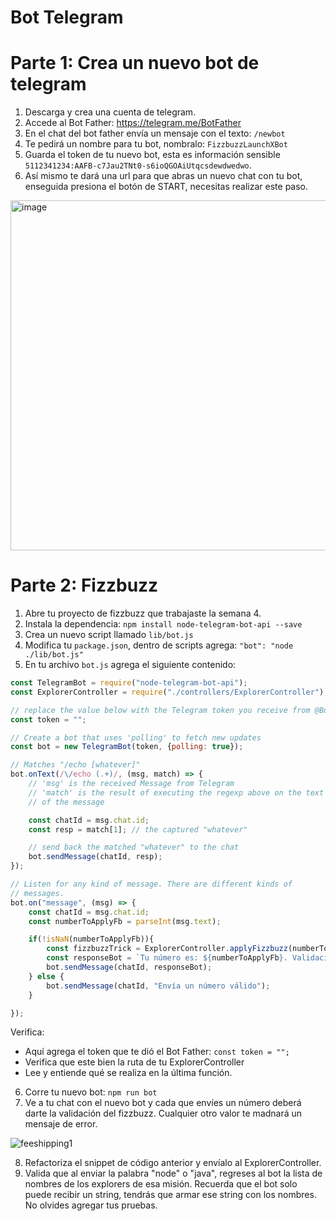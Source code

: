 # Bot Telegram

# Parte 1: Crea un nuevo bot de telegram

1. Descarga y crea una cuenta de telegram.
2. Accede al Bot Father: https://telegram.me/BotFather
3. En el chat del bot father envía un mensaje con el texto: `/newbot`
4. Te pedirá un nombre para tu bot, nombralo: `FizzbuzzLaunchXBot`
5. Guarda el token de tu nuevo bot, esta es información sensible `5112341234:AAFB-c7Jau2TNt0-s6ioQGOAiUtqcsdewdwedwo`.
6. Así mismo te dará una url para que abras un nuevo chat con tu bot, enseguida presiona el botón de START, necesitas realizar este paso.

<img width="560" alt="image" src="https://user-images.githubusercontent.com/17634377/166179366-739dc4df-d992-4fac-bd9b-91a31b6e9e50.png">

# Parte 2: Fizzbuzz

1. Abre tu proyecto de fizzbuzz que trabajaste la semana 4. 
2. Instala la dependencia: `npm install node-telegram-bot-api --save`
3. Crea un nuevo script llamado `lib/bot.js`
4. Modifica tu `package.json`, dentro de scripts agrega: `"bot": "node ./lib/bot.js"`
5. En tu archivo `bot.js` agrega el siguiente contenido:

```javascript
const TelegramBot = require("node-telegram-bot-api");
const ExplorerController = require("./controllers/ExplorerController");

// replace the value below with the Telegram token you receive from @BotFather
const token = "";

// Create a bot that uses 'polling' to fetch new updates
const bot = new TelegramBot(token, {polling: true});

// Matches "/echo [whatever]"
bot.onText(/\/echo (.+)/, (msg, match) => {
    // 'msg' is the received Message from Telegram
    // 'match' is the result of executing the regexp above on the text content
    // of the message

    const chatId = msg.chat.id;
    const resp = match[1]; // the captured "whatever"

    // send back the matched "whatever" to the chat
    bot.sendMessage(chatId, resp);
});

// Listen for any kind of message. There are different kinds of
// messages.
bot.on("message", (msg) => {
    const chatId = msg.chat.id;
    const numberToApplyFb = parseInt(msg.text);

    if(!isNaN(numberToApplyFb)){
        const fizzbuzzTrick = ExplorerController.applyFizzbuzz(numberToApplyFb);
        const responseBot = `Tu número es: ${numberToApplyFb}. Validación: ${fizzbuzzTrick}`;
        bot.sendMessage(chatId, responseBot);
    } else {
        bot.sendMessage(chatId, "Envía un número válido");
    }

});
```

Verifica:
- Aquí agrega el token que te dió el Bot Father: `const token = "";`
- Verifica que este bien la ruta de tu ExplorerController
- Lee y entiende qué se realiza en la última función.

6. Corre tu nuevo bot: `npm run bot`
7. Ve a tu chat con el nuevo bot y cada que envíes un número deberá darte la validación del fizzbuzz. Cualquier otro valor te madnará un mensaje de error.

![feeshipping1](https://user-images.githubusercontent.com/17634377/166179509-21ba2a57-e6a4-4b74-a36e-73b0597702da.gif)

8. Refactoriza el snippet de código anterior y envíalo al ExplorerController.
9. Valida que al enviar la palabra "node" o "java", regreses al bot la lista de nombres de los explorers de esa misión. Recuerda que el bot solo puede recibir un string, tendrás que armar ese string con los nombres. No olvides agregar tus pruebas.
